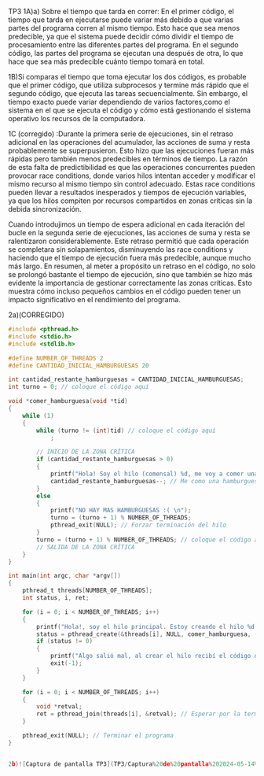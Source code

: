 TP3
1A)a) Sobre el tiempo que tarda en correr:
En el primer código, el tiempo que tarda en ejecutarse puede variar más debido a que varias partes del programa corren al mismo tiempo. Esto hace que sea menos predecible, ya que el sistema  puede decidir cómo dividir el tiempo de procesamiento entre las diferentes
partes del programa.
En el segundo código, las partes del programa se ejecutan una después de otra, lo que hace que sea más predecible cuánto tiempo tomará en total.

1B)Si comparas el tiempo que toma ejecutar los dos códigos, es probable que el primer código, que utiliza subprocesos y termine más rápido que el segundo código, que ejecuta las tareas secuencialmente. Sin embargo, el tiempo exacto puede variar dependiendo de varios factores,como el sistema en el que se ejecuta el código y cómo está gestionando el sistema operativo los recursos de la computadora.

1C (corregido) :Durante la primera serie de ejecuciones, sin el retraso adicional en las operaciones del acumulador, las acciones de suma y resta probablemente se superpusieron. Esto hizo que las ejecuciones fueran más rápidas pero también menos predecibles en términos de tiempo. La razón de esta falta de predictibilidad es que las operaciones concurrentes pueden provocar race conditions, donde varios hilos intentan acceder y modificar el mismo recurso al mismo tiempo sin control adecuado. Estas race conditions pueden llevar a resultados inesperados y tiempos de ejecución variables, ya que los hilos compiten por recursos compartidos en zonas críticas sin la debida sincronización.

Cuando introdujimos un tiempo de espera adicional en cada iteración del bucle en la segunda serie de ejecuciones, las acciones de suma y resta se ralentizaron considerablemente. Este retraso permitió que cada operación se completara sin solapamientos, disminuyendo las race conditions y haciendo que el tiempo de ejecución fuera más predecible, aunque mucho más largo. En resumen, al meter a propósito un retraso en el código, no solo se prolongó bastante el tiempo de ejecución, sino que también se hizo más evidente la importancia de gestionar correctamente las zonas críticas. Esto muestra cómo incluso pequeños cambios en el código pueden tener un impacto significativo en el rendimiento del programa.










2a)(CORREGIDO)
```c
#include <pthread.h>
#include <stdio.h>
#include <stdlib.h>

#define NUMBER_OF_THREADS 2
#define CANTIDAD_INICIAL_HAMBURGUESAS 20

int cantidad_restante_hamburguesas = CANTIDAD_INICIAL_HAMBURGUESAS;
int turno = 0; // coloque el código aquí

void *comer_hamburguesa(void *tid)
{
    while (1)
    {
        while (turno != (int)tid) // coloque el código aquí
            ;

        // INICIO DE LA ZONA CRÍTICA
        if (cantidad_restante_hamburguesas > 0)
        {
            printf("Hola! Soy el hilo (comensal) %d, me voy a comer una hamburguesa! Todavía quedan %d \n", (int)tid, cantidad_restante_hamburguesas);
            cantidad_restante_hamburguesas--; // Me como una hamburguesa
        }
        else
        {
            printf("NO HAY MAS HAMBURGUESAS :( \n");
            turno = (turno + 1) % NUMBER_OF_THREADS;
            pthread_exit(NULL); // Forzar terminación del hilo
        }
        turno = (turno + 1) % NUMBER_OF_THREADS; // coloque el código aquí
        // SALIDA DE LA ZONA CRÍTICA
    }
}

int main(int argc, char *argv[])
{
    pthread_t threads[NUMBER_OF_THREADS];
    int status, i, ret;

    for (i = 0; i < NUMBER_OF_THREADS; i++)
    {
        printf("Hola!, soy el hilo principal. Estoy creando el hilo %d \n", i);
        status = pthread_create(&threads[i], NULL, comer_hamburguesa, (void *)i);
        if (status != 0)
        {
            printf("Algo salió mal, al crear el hilo recibí el código de error %d \n", status);
            exit(-1);
        }
    }

    for (i = 0; i < NUMBER_OF_THREADS; i++)
    {
        void *retval;
        ret = pthread_join(threads[i], &retval); // Esperar por la terminación de los hilos que creé
    }

    pthread_exit(NULL); // Terminar el programa
}


2b)![Captura de pantalla TP3](TP3/Captura%20de%20pantalla%202024-05-14%20184542.png)


    







